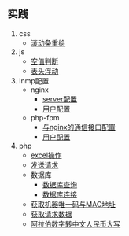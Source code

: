 ## 实践
1. css
    * [滚动条重绘](./index.html?title=/md/实践/css/滚动条重绘)
1. js
    * [空值判断](./index.html?title=/md/实践/js/空值判断)
    * [表头浮动](./index.html?title=/md/实践/js/表头浮动)
1. lnmp配置
    * nginx
        * [server配置](./index.html?title=/md/实践/lnmp配置/nginx/server配置)
        * [用户配置](./index.html?title=/md/实践/lnmp配置/nginx/用户配置)
    * php-fpm
        * [与nginx的通信接口配置](./index.html?title=/md/实践/lnmp配置/php-fpm/与nginx的通信接口配置)
        * [用户配置](./index.html?title=/md/实践/lnmp配置/php-fpm/用户配置)
1. php
    * [excel操作](./index.html?title=/md/实践/php/excel操作)
    * [发送请求](./index.html?title=/md/实践/php/发送请求)
    * 数据库
        * [数据库查询](./index.html?title=/md/实践/php/数据库/数据库查询)
        * [数据库连接](./index.html?title=/md/实践/php/数据库/数据库连接)
    * [获取机器唯一码与MAC地址](./index.html?title=/md/实践/php/获取机器唯一码与MAC地址)
    * [获取请求数据](./index.html?title=/md/实践/php/获取请求数据)
    * [阿拉伯数字转中文人民币大写](./index.html?title=/md/实践/php/阿拉伯数字转中文人民币大写)
